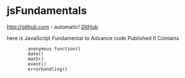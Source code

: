 # jsFundamentals


http://github.com - automatic!
[GitHub](http://github.com)



here is JavaScript Fundamental to Advance code Published
It Contains
 
			anonymous function()
			date()
			math()
			event()
			errorhandling()
